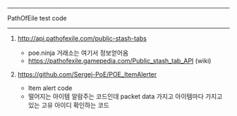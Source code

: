 *****
PathOfEile test code
*****

1. http://api.pathofexile.com/public-stash-tabs
    - poe.ninja 거래소는 여기서 정보얻어옴
    - https://pathofexile.gamepedia.com/Public_stash_tab_API (wiki)

2. https://github.com/Sergej-PoE/POE_ItemAlerter
    - Item alert code
    - 떨어지는 아이템 알람주는 코드인데 packet data 가지고 아이템마다 가지고 있는 고유 아이디 확인하는 코드
